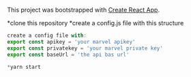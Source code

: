 This project was bootstrapped with [Create React App](https://github.com/facebookincubator/create-react-app).

*clone this repository
*create a config.js file with this structure
```js
create a config file with:
export const apikey = 'your marvel apikey'
export const privatekey = 'your marvel private key'
export const baseUrl = 'the api bas url'

*yarn start
